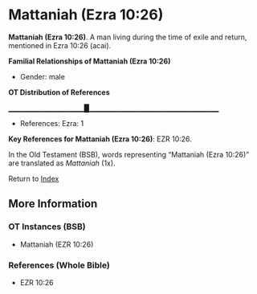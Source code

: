 # Mattaniah (Ezra 10:26)
**Mattaniah (Ezra 10:26)**. 
A man living during the time of exile and return, mentioned in Ezra 10:26 (acai). 




**Familial Relationships of Mattaniah (Ezra 10:26)**


* Gender: male


**OT Distribution of References**

▁▁▁▁▁▁▁▁▁▁▁▁▁▁█▁▁▁▁▁▁▁▁▁▁▁▁▁▁▁▁▁▁▁▁▁▁▁▁
* References: Ezra: 1



**Key References for Mattaniah (Ezra 10:26)**: 
EZR 10:26. 


In the Old Testament (BSB), words representing “Mattaniah (Ezra 10:26)” are translated as 
*Mattaniah* (1x). 




Return to [Index](00-Index.md)

## More Information

### OT Instances (BSB)

* Mattaniah (EZR 10:26)



### References (Whole Bible)

* EZR 10:26



